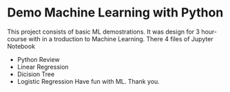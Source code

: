 # Demo Machine Learning with Python
This project consists of basic ML demostrations.
It was design for 3 hour-course with in a troduction to Machine Learning. 
There 4 files of Jupyter Notebook
- Python Review
- Linear Regression
- Dicision Tree
- Logistic Regression
Have fun with ML.
Thank you.

